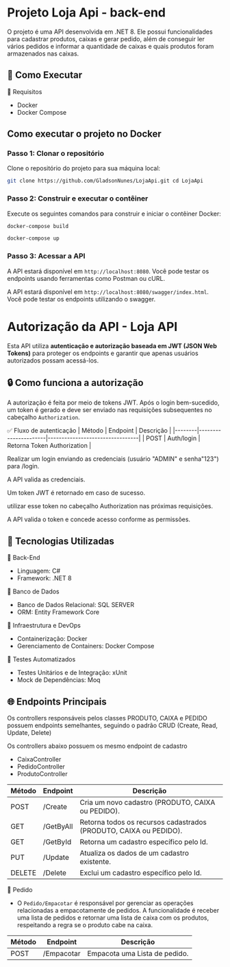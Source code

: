 
# Projeto Loja Api - back-end 

O projeto é uma API desenvolvida em .NET 8. Ele possui funcionalidades para cadastrar produtos, caixas e gerar pedido, além de conseguir ler vários pedidos e informar a quantidade de caixas e quais produtos foram armazenados nas caixas.

## 🚀 Como Executar
🔧 Requisitos

- Docker
- Docker Compose
## Como executar o projeto no Docker

### Passo 1: Clonar o repositório

Clone o repositório do projeto para sua máquina local:
```bash
git clone https://github.com/GladsonNunes/LojaApi.git cd LojaApi
```


### Passo 2: Construir e executar o contêiner

Execute os seguintes comandos para construir e iniciar o contêiner Docker:
```bash
docker-compose build 
```
```bash
docker-compose up
```

### Passo 3: Acessar a API

A API estará disponível em `http://localhost:8080`. Você pode testar os endpoints usando ferramentas como Postman ou cURL.

A API estará disponível em `http://localhost:8080/swagger/index.html`. Você pode testar os endpoints utilizando o swagger.

# Autorização da API - Loja API

Esta API utiliza **autenticação e autorização baseada em JWT (JSON Web Tokens)** para proteger os endpoints e garantir que apenas usuários autorizados possam acessá-los.

## 🔒 Como funciona a autorização

A autorização é feita por meio de tokens JWT. Após o login bem-sucedido, um token é gerado e deve ser enviado nas requisições subsequentes no cabeçalho `Authorization`.

✅ Fluxo de autenticação
| Método | Endpoint             | Descrição                       |
|--------|----------------------|---------------------------------|
| POST   | Auth/login          | Retorna Token Authorization   |

Realizar um login enviando as credenciais (usuário "ADMIN" e senha"123") para /login.

A API valida as credenciais.

Um token JWT é retornado em caso de sucesso.

utilizar esse token no cabeçalho Authorization nas próximas requisições.

A API valida o token e concede acesso conforme as permissões.

## 📜 Tecnologias Utilizadas

🔹 Back-End
- Linguagem: C#
- Framework: .NET 8

🔹 Banco de Dados
- Banco de Dados Relacional: SQL SERVER
- ORM: Entity Framework Core


🔹 Infraestrutura e DevOps
- Containerização: Docker
- Gerenciamento de Containers: Docker Compose

🔹 Testes Automatizados
- Testes Unitários e de Integração: xUnit
- Mock de Dependências: Moq


## 🌐 Endpoints Principais

Os controllers responsáveis pelos classes PRODUTO, CAIXA e PEDIDO possuem endpoints semelhantes, seguindo o padrão CRUD (Create, Read, Update, Delete)

Os controllers abaixo possuem os mesmo endpoint de cadastro
- CaixaController
- PedidoController
- ProdutoController

| Método | Endpoint             | Descrição                       |
|--------|----------------------|---------------------------------|
| POST   | /Create              | Cria um novo cadastro (PRODUTO, CAIXA ou PEDIDO).          |
| GET    | /GetByAll            | Retorna todos os recursos cadastrados (PRODUTO, CAIXA ou PEDIDO).     |
| GET    | /GetById             | Retorna um cadastro específico pelo Id.        |
| PUT    | /Update              | Atualiza os dados de um cadastro existente.          |
| DELETE | /Delete              | Exclui um cadastro específico pelo Id.          |

🔹 Pedido

- O `Pedido/Empacotar` é responsável por gerenciar as operações relacionadas a empacotamente de pedidos. A funcionalidade é receber uma lista de pedidos e retornar uma lista de caixa com os produtos, respeitando a regra se o produto cabe na caixa. 


| Método | Endpoint             | Descrição                       |
|--------|----------------------|---------------------------------|
| POST   | /Empacotar          | Empacota uma Lista de pedido.   |
